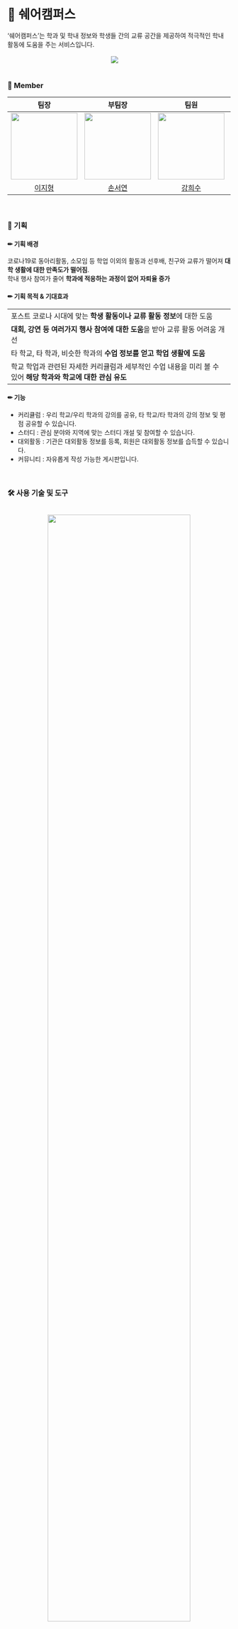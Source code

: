 # 🏫 쉐어캠퍼스
<div style="font-weight: 600 font-size: 20px">
‘쉐어캠퍼스’는 학과 및 학내 정보와 학생들 간의 교류 공간을 제공하여 적극적인 학내 활동에 도움을 주는 서비스입니다.</div>

<br>
<div align="center">
<img src="https://github.com/seoyeonson/seoyeonson/assets/93702730/50dc8a4c-c214-4346-b1f0-739af343e114" style="padding-right: 20px"/>
</div>
<br>

### 📕 Member

|팀장|부팀장|팀원|팀원|팀원|팀원|
| :-: | :-: | :-: | :-: | :-: | :-: |
| <img src="https://github.com/seoyeonson/seoyeonson/assets/93702730/395f3b48-a439-4ca4-b1da-be8b7129247b" width="150"> |<img src="https://github.com/seoyeonson/seoyeonson/assets/93702730/2e2c4cbc-d9da-4dd3-8871-4730ce6ba18f" width="150"> |<img src="https://github.com/seoyeonson/seoyeonson/assets/93702730/c2d661a2-f476-4d79-9534-55fde7153cbe" width="150"> |<img src="https://github.com/seoyeonson/seoyeonson/assets/93702730/8c9a6067-1f0c-4f98-8041-1077670210ec" width="150">|<img src="https://github.com/seoyeonson/seoyeonson/assets/93702730/2af6ed36-0c86-4a61-a79c-accd74a758f6" width="150">|<img src="https://github.com/seoyeonson/seoyeonson/assets/93702730/7bc208cd-9252-4d75-9a8a-ffb8a9a51122" width="150">|
| [이지형](https://github.com/Jihyeong00)|[손서연](https://github.com/seoyeonson)|[강희수](https://github.com/devheesukang)|[임소영](https://github.com/SOYOUNGdev)|[홍정수](https://github.com/JS8800gt)|[황재승](https://github.com/devHwang1)|
<br>

### 🚩 기획

#### ✏ 기획 배경
코로나19로 동아리활동, 소모임 등 학업 이외의 활동과 선후배, 친구와 교류가 떨어져 **대학 생활에 대한 만족도가 떨어짐**.<br>
학내 행사 참여가 줄어 **학과에 적응하는 과정이 없어 자퇴율 증가**

#### ✏ 기획 목적 & 기대효과
<table>
    <tbody>
        <tr>
            <td>포스트 코로나 시대에 맞는 <b>학생 활동이나 교류 활동 정보</b>에 대한 도움</td>
        </tr>
      <tr>
            <td><b>대회, 강연 등 여러가지 행사 참여에 대한 도움</b>을 받아 교류 활동 어려움 개선</td>
        </tr>
      <tr>
            <td>타 학교, 타 학과, 비슷한 학과의 <b>수업 정보를 얻고 학업 생활에 도움</b></td>
        </tr>
      <tr>
            <td>학교 학업과 관련된 자세한 커리큘럼과 세부적인 수업 내용을 미리 볼 수 있어 <b>해당 학과와 학교에 대한 관심 유도</b></td>
        </tr>
    </tbody>
</table>

#### ✏ 기능
- 커리큘럼 : 우리 학교/우리 학과의 강의를 공유, 타 학교/타 학과의 강의 정보 및 평점 공유할 수 있습니다.
- 스터디 : 관심 분야와 지역에 맞는 스터디 개설 및 참여할 수 있습니다.
- 대외활동 : 기관은 대외활동 정보를 등록, 회원은 대외활동 정보를 습득할 수 있습니다.
- 커뮤니티 : 자유롭게 작성 가능한 게시판입니다.
<br>

### 🛠️ 사용 기술 및 도구
<br>
<div align="center"><img src="https://github.com/seoyeonson/seoyeonson/assets/93702730/e183d193-5061-47a8-aac5-5d0245aa85e0" style="width:80%;"/></div>
<br>

### 💽 DB 설계
<div align="center"><img src="https://github.com/seoyeonson/seoyeonson/assets/93702730/ea8075c6-c2c8-4bd3-ad8d-4eb48a808476" style="width:50%;"/></div>
<br>

### 🖥️ 페이지 이미지 
<table style="text-align: center">
  <tr>
      <td><img src="https://github.com/seoyeonson/seoyeonson/assets/93702730/ee6e4c1b-8fb0-447d-b833-0fd625b6ac3f"/></td>
      <td><img src="https://github.com/seoyeonson/seoyeonson/assets/93702730/4252cda0-41e7-4535-a488-d6a19c8097e4"/></td>
  </tr>
  <tr>
      <td><img src="https://github.com/seoyeonson/seoyeonson/assets/93702730/6772ac70-66f9-433f-b588-a51eadffaaef"/></td>
      <td><img src="https://github.com/seoyeonson/seoyeonson/assets/93702730/7a8fe3e8-d1e3-44f8-91e3-ff0999703714"/></td>
  </tr>
</table>
<br>

<table>
    <tr></tr>
    <tr>
        <td style="padding:15px;">
            <p></p>
            <div><b>💡 인사이트</b></div>
            <div style="width:100%; background-color:grey;">
                    MVC Model2 방식으로 웹을 개발하면서 Web Service Architecture를 한번 더 이해할 수 있었고, 
                    카카오, 네이버, 구글 3가지 OAuth를 분석하고 JavaScript와 REST API 방식으로 구현하는 경험을 가지면서 API에 대한 이해도도 높일 수 있는 시간이었습니다. 
                    프로젝트의 요구사항을 분석하고 개체와 속성, 관계 등을 고려하여 ERD를 설계하는 경험을 할 수 있었습니다.
                <p></p>
            </div>
        </td>
    </tr>
</table>
<br>

### 협업 문서
📝 [기획 및 개발 notion](https://wobbly-chip-64e.notion.site/Wanted-JSP-Spring-Web-Project-e44c5186bb1c4c4cb0d62cd5b48f2cdc?pvs=4)

<br>
<br>

[사용 이미지 출처]
<a href="https://kr.freepik.com/free-vector/back-to-school-kids-students-with-backpacks-and-textbooks-stand-in-row-boy-and-girls-pupils-reading-books-education-learning-and-studying-concept-with-children-group-line-art-vector-illustration_24922281.htm#query=%ED%95%99%EC%83%9D%20%EC%9D%BC%EB%9F%AC%EC%8A%A4%ED%8A%B8&position=3&from_view=keyword&track=ais&uuid=6ba438d3-1883-4610-9220-85bfb88bbf54">작가 upklyak</a> 출처 Freepik

